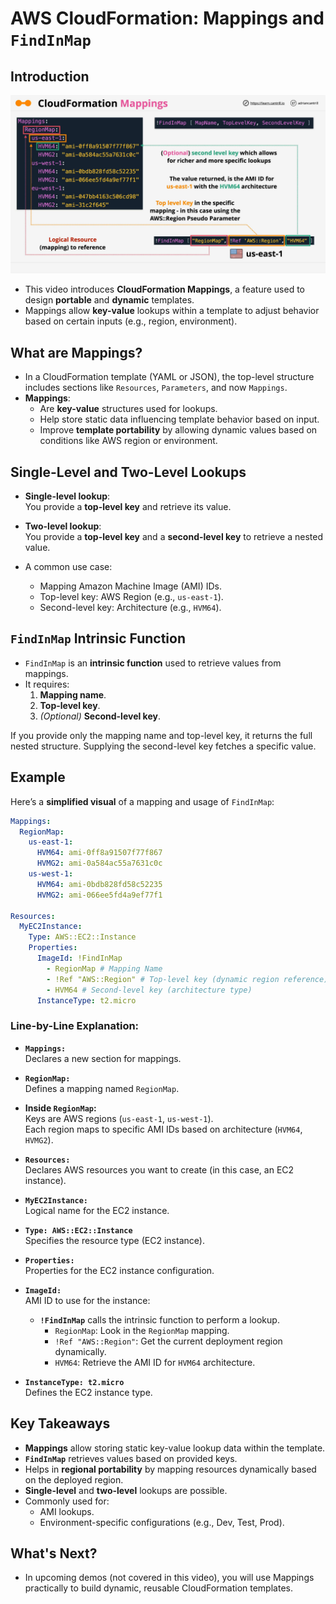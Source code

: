 # AWS CloudFormation: Mappings and `FindInMap`

## Introduction

![alt text](./Images/image-9.png)

- This video introduces **CloudFormation Mappings**, a feature used to design **portable** and **dynamic** templates.
- Mappings allow **key-value** lookups within a template to adjust behavior based on certain inputs (e.g., region, environment).

## What are Mappings?

- In a CloudFormation template (YAML or JSON), the top-level structure includes sections like `Resources`, `Parameters`, and now `Mappings`.
- **Mappings**:
  - Are **key-value** structures used for lookups.
  - Help store static data influencing template behavior based on input.
  - Improve **template portability** by allowing dynamic values based on conditions like AWS region or environment.

## Single-Level and Two-Level Lookups

- **Single-level lookup**:  
  You provide a **top-level key** and retrieve its value.

- **Two-level lookup**:  
  You provide a **top-level key** and a **second-level key** to retrieve a nested value.

- A common use case:
  - Mapping Amazon Machine Image (AMI) IDs.
  - Top-level key: AWS Region (e.g., `us-east-1`).
  - Second-level key: Architecture (e.g., `HVM64`).

## `FindInMap` Intrinsic Function

- `FindInMap` is an **intrinsic function** used to retrieve values from mappings.
- It requires:
  1. **Mapping name**.
  2. **Top-level key**.
  3. _(Optional)_ **Second-level key**.

If you provide only the mapping name and top-level key, it returns the full nested structure. Supplying the second-level key fetches a specific value.

## Example

Here’s a **simplified visual** of a mapping and usage of `FindInMap`:

```yaml
Mappings:
  RegionMap:
    us-east-1:
      HVM64: ami-0ff8a91507f77f867
      HVMG2: ami-0a584ac55a7631c0c
    us-west-1:
      HVM64: ami-0bdb828fd58c52235
      HVMG2: ami-066ee5fd4a9ef77f1

Resources:
  MyEC2Instance:
    Type: AWS::EC2::Instance
    Properties:
      ImageId: !FindInMap
        - RegionMap # Mapping Name
        - !Ref "AWS::Region" # Top-level key (dynamic region reference)
        - HVM64 # Second-level key (architecture type)
      InstanceType: t2.micro
```

### Line-by-Line Explanation:

- **`Mappings:`**  
  Declares a new section for mappings.

- **`RegionMap:`**  
  Defines a mapping named `RegionMap`.

- **Inside `RegionMap`:**  
  Keys are AWS regions (`us-east-1`, `us-west-1`).  
  Each region maps to specific AMI IDs based on architecture (`HVM64`, `HVMG2`).

- **`Resources:`**  
  Declares AWS resources you want to create (in this case, an EC2 instance).

- **`MyEC2Instance:`**  
  Logical name for the EC2 instance.

- **`Type: AWS::EC2::Instance`**  
  Specifies the resource type (EC2 instance).

- **`Properties:`**  
  Properties for the EC2 instance configuration.

- **`ImageId:`**  
  AMI ID to use for the instance:

  - **`!FindInMap`** calls the intrinsic function to perform a lookup.
    - `RegionMap`: Look in the `RegionMap` mapping.
    - `!Ref "AWS::Region"`: Get the current deployment region dynamically.
    - `HVM64`: Retrieve the AMI ID for `HVM64` architecture.

- **`InstanceType: t2.micro`**  
  Defines the EC2 instance type.

## Key Takeaways

- **Mappings** allow storing static key-value lookup data within the template.
- **`FindInMap`** retrieves values based on provided keys.
- Helps in **regional portability** by mapping resources dynamically based on the deployed region.
- **Single-level** and **two-level** lookups are possible.
- Commonly used for:
  - AMI lookups.
  - Environment-specific configurations (e.g., Dev, Test, Prod).

## What's Next?

- In upcoming demos (not covered in this video), you will use Mappings practically to build dynamic, reusable CloudFormation templates.
